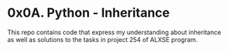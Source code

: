 # 0x0A. Python - Inheritance

This repo contains code that express my understanding about inheritance as well as solutions to the tasks in project 254 of ALXSE program.
